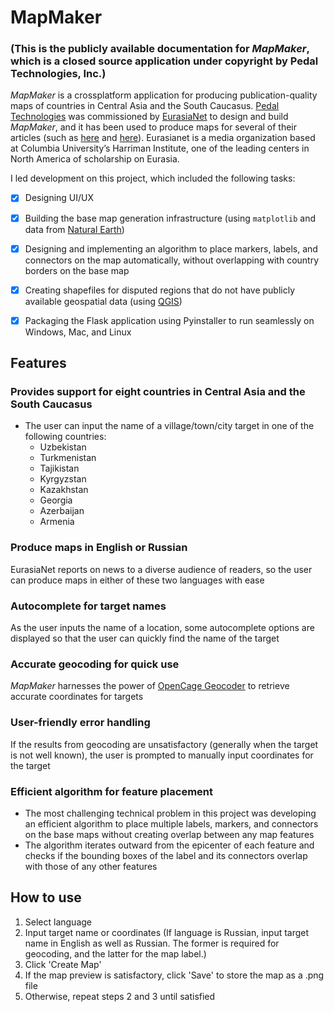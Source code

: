 # MapMaker
### (This is the publicly available documentation for _MapMaker_, which is a closed source application under copyright by Pedal Technologies, Inc.)

_MapMaker_ is a crossplatform application for producing publication-quality maps of countries in Central Asia and the South Caucasus. [Pedal Technologies](http://pedal.tech/) was commissioned by [EurasiaNet](https://eurasianet.org/) to design and build _MapMaker_, and it has been used to produce maps for several of their articles (such as [here](https://eurasianet.org/georgian-coal-town-longs-for-chinese-rescue) and [here](https://eurasianet.org/azerbaijanis-displaced-by-war-seek-to-keep-memories-alive)). Eurasianet is a media organization based at Columbia University’s Harriman Institute, one of the leading centers in North America of scholarship on Eurasia.

I led development on this project, which included the following tasks:
- [x] Designing UI/UX
- [x] Building the base map generation infrastructure (using `matplotlib` and data from [Natural Earth](https://www.naturalearthdata.com/))
- [x] Designing and implementing an algorithm to place markers, labels, and connectors on the map automatically, without overlapping with country borders on the base map
- [x] Creating shapefiles for disputed regions that do not have publicly available geospatial data (using [QGIS](https://qgis.org/en/site/))
- [x] Packaging the Flask application using Pyinstaller to run seamlessly on Windows, Mac, and Linux 





## Features

### Provides support for eight countries in Central Asia and the South Caucasus
- The user can input the name of a village/town/city target in one of the following countries:
  - Uzbekistan
  - Turkmenistan
  - Tajikistan
  - Kyrgyzstan
  - Kazakhstan
  - Georgia
  - Azerbaijan
  - Armenia

### Produce maps in English or Russian
EurasiaNet reports on news to a diverse audience of readers, so the user can produce maps in either of these two languages with ease

### Autocomplete for target names
As the user inputs the name of a location, some autocomplete options are displayed so that the user can quickly find the name of the target

### Accurate geocoding for quick use
_MapMaker_ harnesses the power of [OpenCage Geocoder](https://opencagedata.com/) to retrieve accurate coordinates for targets

### User-friendly error handling
If the results from geocoding are unsatisfactory (generally when the target is not well known), the user is prompted to manually input coordinates for the target

### Efficient algorithm for feature placement
- The most challenging technical problem in this project was developing an efficient algorithm to place multiple labels, markers, and connectors on the base maps without creating overlap between any map features
- The algorithm iterates outward from the epicenter of each feature and checks if the bounding boxes of the label and its connectors overlap with those of any other features

## How to use

1. Select language
2. Input target name or coordinates (If language is Russian, input target name in English as well as Russian. The former is required for geocoding, and the latter for the map label.)
3. Click 'Create Map'
4. If the map preview is satisfactory, click 'Save' to store the map as a .png file
5. Otherwise, repeat steps 2 and 3 until satisfied
